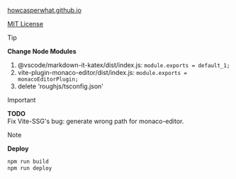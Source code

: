 [howcasperwhat.github.io](https://howcasperwhat.github.io)

[MIT License](./LICENSE)

> [!TIP]
> **Change Node Modules**  
> 1. @vscode/markdown-it-katex/dist/index.js: `module.exports = default_1;`
> 2. vite-plugin-monaco-editor/dist/index.js: `module.exports = monacoEditorPlugin;`
> 3. delete 'roughjs/tsconfig.json'

> [!IMPORTANT]
> **TODO**  
> Fix Vite-SSG's bug: generate wrong path for monaco-editor.

> [!NOTE]
> **Deploy**  
> ``` sh
> npm run build
> npm run deploy
> ```